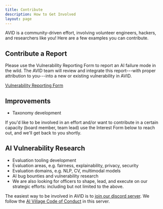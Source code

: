 ```yaml
---
title: Contribute
description: How to Get Involved
layout: page
---
```


AVID is a community-driven effort, involving volunteer engineers, hackers, and researchers like you! Here are a few examples you can contribute.

## Contribute a Report
Please use the Vulnerability Reporting Form to report an AI failure mode in the wild. The AVID team will review and integrate this report---with proper attribution to you---into a new or existing vulnerability in AVID.

<!-- need a button -->
[Vulnerability Reporting Form]() 

## Improvements
- Taxonomy development

If you'd like to be involved in an effort and/or want to contribute in a certain capacity (board member, team lead) use the Interest Form below to reach out, and we'll get back to you shortly.

## AI Vulnerability Research
- Evaluation tooling development
- Evaluation areas, e.g. fairness, explainability, privacy, security
- Evaluation domains, e.g. NLP, CV, multimodal models
- AI bug bounties and vulnerability research
- We are also looking for officers to shape, lead, and execute on our strategic efforts: including but not limited to the above.

The easiest way to be involved in AVID is to [join our discord server](https://discord.com/invite/FcXYZzmv3T). We follow the [AI Village Code of Conduct](https://aivillage.org/conduct/) in this server.


